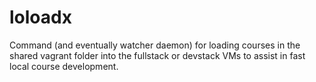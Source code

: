 loloadx
=======

Command (and eventually watcher daemon) for loading courses in the shared vagrant folder into the fullstack or devstack VMs to assist in fast local course development.
